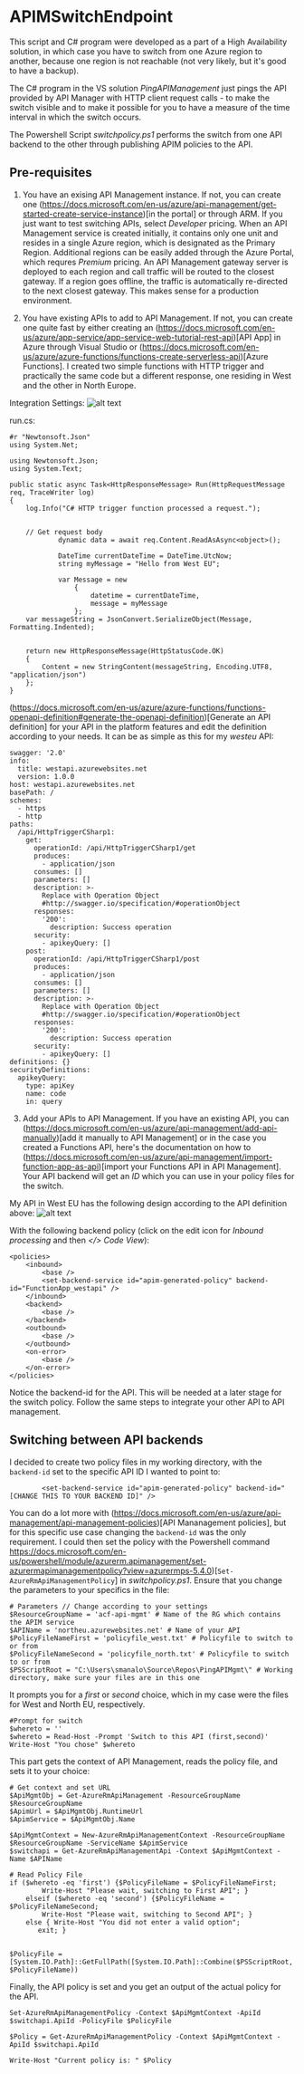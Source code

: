 # APIMSwitchEndpoint
This script and C# program were developed as a part of a High Availability solution, in which case you have to switch from one Azure region to another, because one region is not reachable (not very likely, but it's good to have a backup).

The C# program in the VS solution _PingAPIManagement_ just pings the API provided by API Manager with HTTP client request calls - to make the switch visible and to make it possible for you to have a measure of the time interval in which the switch occurs. 

The Powershell Script _switchpolicy.ps1_ performs the switch from one API backend to the other through publishing APIM policies to the API.

## Pre-requisites 

1. You have an exising API Management instance. If not, you can create one (https://docs.microsoft.com/en-us/azure/api-management/get-started-create-service-instance)[in the portal] or through ARM. If you just want to test switching APIs, select _Developer_ pricing. When an API Management service is created initially, it contains only one unit and resides in a single Azure region, which is designated as the Primary Region. Additional regions can be easily added through the Azure Portal, which requres _Premium_ pricing. An API Management gateway server is deployed to each region and call traffic will be routed to the closest gateway. If a region goes offline, the traffic is automatically re-directed to the next closest gateway. This makes sense for a production environment. 

2. You have existing APIs to add to API Management. If not, you can create one quite fast by either creating an (https://docs.microsoft.com/en-us/azure/app-service/app-service-web-tutorial-rest-api)[API App] in Azure through Visual Studio or (https://docs.microsoft.com/en-us/azure/azure-functions/functions-create-serverless-api)[Azure Functions]. I created two simple functions with HTTP trigger and practically the same code but a different response, one residing in West and the other in North Europe.  

Integration Settings:
![alt text](images/west_settings.JPG "Integration settings")

run.cs:
```
#r "Newtonsoft.Json"
using System.Net;

using Newtonsoft.Json;
using System.Text;

public static async Task<HttpResponseMessage> Run(HttpRequestMessage req, TraceWriter log)
{
    log.Info("C# HTTP trigger function processed a request.");


    // Get request body
            dynamic data = await req.Content.ReadAsAsync<object>();
            
            DateTime currentDateTime = DateTime.UtcNow;
            string myMessage = "Hello from West EU";

            var Message = new
                {
                    datetime = currentDateTime,
                    message = myMessage
                };
    var messageString = JsonConvert.SerializeObject(Message, Formatting.Indented);
                
     
    return new HttpResponseMessage(HttpStatusCode.OK) 
    {
        Content = new StringContent(messageString, Encoding.UTF8, "application/json")
    };
}

```

(https://docs.microsoft.com/en-us/azure/azure-functions/functions-openapi-definition#generate-the-openapi-definition)[Generate an API definition] for your API in the platform features and edit the definition according to your needs. It can be as simple as this for my _westeu_ API:

```
swagger: '2.0'
info:
  title: westapi.azurewebsites.net
  version: 1.0.0
host: westapi.azurewebsites.net
basePath: /
schemes:
  - https
  - http
paths:
  /api/HttpTriggerCSharp1:
    get:
      operationId: /api/HttpTriggerCSharp1/get
      produces:
        - application/json
      consumes: []
      parameters: []
      description: >-
        Replace with Operation Object
        #http://swagger.io/specification/#operationObject
      responses:
        '200':
          description: Success operation
      security:
        - apikeyQuery: []
    post:
      operationId: /api/HttpTriggerCSharp1/post
      produces:
        - application/json
      consumes: []
      parameters: []
      description: >-
        Replace with Operation Object
        #http://swagger.io/specification/#operationObject
      responses:
        '200':
          description: Success operation
      security:
        - apikeyQuery: []
definitions: {}
securityDefinitions:
  apikeyQuery:
    type: apiKey
    name: code
    in: query

```

3. Add your APIs to API Management. If you have an existing API, you can (https://docs.microsoft.com/en-us/azure/api-management/add-api-manually)[add it manually to API Management] or in the case you created a Functions API, here's the documentation on how to (https://docs.microsoft.com/en-us/azure/api-management/import-function-app-as-api)[import your Functions API in API Management]. Your API backend will get an *ID* which you can use in your policy files for the switch. 

My API in West EU has the following design according to the API definition above:
![alt text](images/west_api_design.JPG "API design")

With the following backend policy (click on the edit icon for _Inbound processing_ and then _</> Code View_):

```
<policies>
    <inbound>
        <base />
        <set-backend-service id="apim-generated-policy" backend-id="FunctionApp_westapi" />
    </inbound>
    <backend>
        <base />
    </backend>
    <outbound>
        <base />
    </outbound>
    <on-error>
        <base />
    </on-error>
</policies>
```

Notice the backend-id for the API. This will be needed at a later stage for the switch policy. Follow the same steps to integrate your other API to API management. 

## Switching between API backends

I decided to create two policy files in my working directory, with the `backend-id` set to the specific API ID I wanted to point to:  
```
        <set-backend-service id="apim-generated-policy" backend-id="[CHANGE THIS TO YOUR BACKEND ID]" />
``` 

You can do a lot more with (https://docs.microsoft.com/en-us/azure/api-management/api-management-policies)[API Mananagement policies], but for this specific use case changing the `backend-id` was the only requirement. I could then set the policy with the Powershell command https://docs.microsoft.com/en-us/powershell/module/azurerm.apimanagement/set-azurermapimanagementpolicy?view=azurermps-5.4.0)[`Set-AzureRmApiManagementPolicy`] in _switchpolicy.ps1_. Ensure that you change the parameters to your specifics in the file:
``` 
# Parameters // Change according to your settings
$ResourceGroupName = 'acf-api-mgmt' # Name of the RG which contains the APIM service
$APIName = 'northeu.azurewebsites.net' # Name of your API
$PolicyFileNameFirst = 'policyfile_west.txt' # Policyfile to switch to or from
$PolicyFileNameSecond = 'policyfile_north.txt' # Policyfile to switch to or from
$PSScriptRoot = "C:\Users\smanalo\Source\Repos\PingAPIMgmt\" # Working directory, make sure your files are in this one
``` 

It prompts you for a _first_ or _second_ choice, which in my case were the files for West and North EU, respectively. 

```  
#Prompt for switch 
$whereto = ''
$whereto = Read-Host -Prompt 'Switch to this API (first,second)'
Write-Host "You chose" $whereto
```  

This part gets the context of API Management, reads the policy file, and sets it to your choice:

``` 
# Get context and set URL
$ApiMgmtObj = Get-AzureRmApiManagement -ResourceGroupName $ResourceGroupName
$ApimUrl = $ApiMgmtObj.RuntimeUrl
$ApimService = $ApiMgmtObj.Name

$ApiMgmtContext = New-AzureRmApiManagementContext -ResourceGroupName $ResourceGroupName -ServiceName $ApimService
$switchapi = Get-AzureRmApiManagementApi -Context $ApiMgmtContext -Name $APIName

# Read Policy File
if ($whereto -eq 'first') {$PolicyFileName = $PolicyFileNameFirst; 
        Write-Host "Please wait, switching to First API"; }
    elseif ($whereto -eq 'second') {$PolicyFileName = $PolicyFileNameSecond; 
        Write-Host "Please wait, switching to Second API"; }
    else { Write-Host "You did not enter a valid option"; 
       exit; }


$PolicyFile = [System.IO.Path]::GetFullPath([System.IO.Path]::Combine($PSScriptRoot, $PolicyFileName))
``` 

Finally, the API policy is set and you get an output of the actual policy for the API.

```  
Set-AzureRmApiManagementPolicy -Context $ApiMgmtContext -ApiId $switchapi.ApiId -PolicyFile $PolicyFile

$Policy = Get-AzureRmApiManagementPolicy -Context $ApiMgmtContext -ApiId $switchapi.ApiId

Write-Host "Current policy is: " $Policy
``` 







